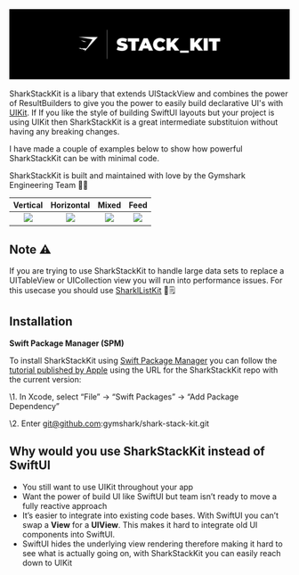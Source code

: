 

<img  width="1000" alt="swift_standards" src="stack-kit-logo.png" >

SharkStackKit is a libary that extends UIStackView and combines the power of ResultBuilders to give you the power to easily build declarative UI's with [UIKit](https://developer.apple.com/documentation/uikit). If If you like the style of building SwiftUI layouts but your project is using UIKit then SharkStackKit is a great intermediate substituion without having any breaking changes. 

I have made a couple of examples below to show how powerful SharkStackKit can be with minimal code.

SharkStackKit is built and maintained with love by the Gymshark Engineering Team 💙📱

|                      Vertical                      |                      Horizontal                      |                      Mixed                      |                      Feed                      |
| :------------------------------------------------: | :--------------------------------------------------: | :---------------------------------------------: | :--------------------------------------------: |
| ![](https://i.ibb.co/SfRFXhq/vertical-example.png) | ![](https://i.ibb.co/3C0FD39/horizontal-example.png) | ![](https://i.ibb.co/PxGHZc5/mixed-example.png) | ![](https://i.ibb.co/Ct7PTSX/feed-example.png) |



## Note ⚠️

If you are trying to use SharkStackKit to handle large data sets to replace a UITableView or UICollection view you will run into performance issues. For this usecase you should use [SharklListKit](https://github.com/gymshark/ios-shark-list-kit ) 🦈🗒

## Installation

**Swift Package Manager (SPM)**

To install SharkStackKit using [Swift Package Manager](https://github.com/apple/swift-package-manager) you can follow the [tutorial published by Apple](https://developer.apple.com/documentation/xcode/adding_package_dependencies_to_your_app) using the URL for the SharkStackKit repo with the current version:

\1. In Xcode, select “File” → “Swift Packages” → “Add Package Dependency”

\2. Enter git@github.com:gymshark/shark-stack-kit.git



## Why would you use SharkStackKit instead of SwiftUI

- You still want to use UIKit throughout your app
- Want the power of build UI like SwiftUI but team isn’t ready to move a fully reactive approach
- It’s easier to integrate into existing code bases. With SwiftUI you can’t swap a **View** for a **UIView**. This makes it hard to integrate old UI components into SwiftUI.
- SwiftUI hides the underlying view rendering therefore making it hard to see what is actually going on, with SharkStackKit you can easily reach down to UIKit